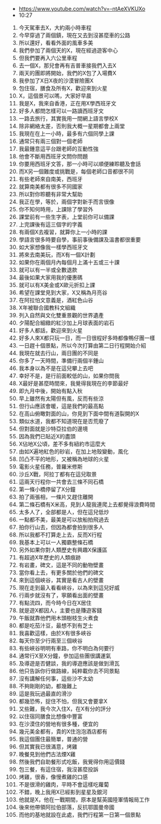 - https://www.youtube.com/watch?v=-ntAeXVKUXo
- 10:27

1. 今天駕車去X，大約兩小時車程
1. 今早穿過了兩個鎮，現在又去到沒甚麼車的公路
1. 所以還好，看看外面的風車多美
1. 我們參加了兩個天的X，現在經過遊客中心
1. 但我們要再入六公里車程
1. 去一個X，那兒會再有吉普車接我們入去X
1. 兩天的團即將開始，我們的X包了入場費X
1. 我參加了X日X夜的沙漠冒險團X
1. 包住宿，膳食及所有X，歡迎來到火星
1. X，這個景可以嗎，大家好早晨
1. 我是X，我來自香港，正在用X學西班牙文
1. 好多人都問怎樣可以一路讀西班牙文
1. 一路去旅行，其實我用一間網上語言學校X
1. 除非網絡太差，否則我大概一星期都會上兩堂
1. 我現在在上一小時，最多有六個同學上課
1. 通常只有兩三個對一個老師
1. 我最鍾意這平台跟老師的互動性強
1. 他會不斷用西班牙文問你問題
1. 你要用西班牙文答，那一小時可以順便練聆聽及會話
1. 而X另一個難度或挑戰是，每個老師口音都很不同
1. 有些老師來自南美，西班牙
1. 就算南美都有很多不同國家
1. 所以對你聆聽有非常大幫助
1. 我正在學，等於，兩個字對新手而言很像
1. 你不知何時用，上課除了學習外
1. 課堂前有一些生字表，上堂前你可以備課
1. 上完課後有這三個字的字義
1. 有兩個X去複習，就算你上一小時的課
1. 學語言很多時要自學，事前事後備課及溫書都很重要
1. 如大家想像我一樣學西班牙文
1. 將來去南美玩，而X有一個X計劃
1. 如果你在兩個月內每個月上滿十五或三十課
1. 就可以有一半或全數退款
1. 最後如果大家用我的優惠碼
1. 就可以有X美金或X歐元折扣上課
1. 希望在課堂見到大家，X又稱為月亮谷
1. 在阿拉怕文意義是，酒紅色山谷
1. X年被聯合國教科文組織
1. 列入自然與文化雙重景觀的世界遺產
1. 夕陽配合細緻的紅沙加上月球表面的岩石
1. 好多人都話，歡迎來到火星
1. 好多人來X都只玩一日，而一日很程好多時都像鴨仔團一樣
1. 一日趕十個景點，所以今次打算由第二日行程開始介紹
1. 我現在就去行山，兩日團的不同是
1. 你多了一天時間，準備行兩個半鍾山
1. 我本身以為不是在這兒攀上去吧
1. 幸好不是，是行前面較低的山，如果你問我
1. X最好是甚麼時間來，我覺得我現在的李節最好
1. 即九月中後，開始有點入秋
1. 早上雖然有太陽但有風，反而有些涼
1. 但行山應該會暖，這是我們的最高點
1. 在高山俯瞰對面的山，你見到下面中間有道裂開的X
1. 類似水道，我都不知道現在是否荒廢了
1. 但對面就是沙特亞拉伯的邊境
1. 因為我們已貼近X的盡頭
1. X佔地X公頃，差不多有紐約市這麼大
1. 由如X遍地紅色的砂岩，在加上地殼變動，風化
1. 凹凸不平的地形，又被稱為地球的火星
1. 電影火星任務，普羅米修斯
1. 沙丘X戰，阿拉丁都有在這兒取景
1. 這兩天行程你一共會去三條不同石橋
1. 第一條小橋停留了X分鐘
1. 拍了兩張相，一條片又趕住離開
1. 第二條石橋有X米高，見到人龍我連爬上去都覺得浪費時間
1. 太多人了，全部都是人，但在這兒低炒
1. 一點都不美，最美是可以放船拍飛過去
1. 拍你行山去，但因為都會拍到很多人
1. 所以我都不打算走上去，反而X行程
1. 我基本上可以一人獨霸整條石橋
1. 另外如果你對人類歷史有興趣X保護區
1. 有超過X年歷史的人類痕跡
1. 有岩畫，碑文，這是不同的動物壁畫
1. 當你看上去，有更多關於他們的碑文
1. 來到這個峽谷，其實是看古人的壁畫
1. 現在走到最入看看峽谷，以為來到這兒好威
1. 行兩步就沒有了，寧願看出面的壁畫
1. 有點流四，而今時今日在X居住
1. 就是遊X都因人，主要也是賺遊客錢
1. 午飯就靠他們用木頭樹枝生火煮食
1. 都是吃茄汁豆，最想不到有芝士
1. 我喜歡這樣，由於X有很多峽谷
1. 每天你至少行兩至三個峽谷
1. 有些峽谷明明有車路，你不明白為何要行
1. 通常行X至X分鐘，參加這些團很講運氣
1. 及導遊是否健談，我的導遊應該是做到滑瓦
1. 他只告訴你行做路線，純粹載你去不同景點
1. 沒有講解任何事，這些沙不太幼
1. 不夠剛剛的幼，都幾難上
1. 這是我玩過最直的滑沙
1. 都幾恐怖，捉住不怕，但我又會要拿X
1. 又些難，我今次入住X，在X有分的評分
1. 以住宿同膳食比想像中豐富
1. 在沙漠住的營地有很多種，便宜的
1. 幾元美金都有，貴的X住泡泡酒店都有
1. 我這個團住最簡單，普通的營
1. 但其實我已很滿意，烤雞
1. 晚餐見到他們古法煙X雞
1. 然後我們自助餐形式吃飯，我覺得你用這價錢
1. 包三餐，有這住宿，我沒甚麼投訴
1. 烤雞，很香，像慢煮雞的口感
1. 不是很滑的雞肉，平時不會這樣吃蘿蔔
1. 不錯，晚上我用X已經影到星星及銀河
1. 他就是X，他在一戰期間，原本是幫英國陸軍情報局工作
1. 後來他帶領阿拉伯部落，反抗鄂圖曼帝國
1. 而他的基地就設在此處，我們行程第一日第一個景點
